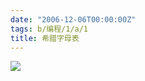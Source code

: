 ```yaml
---
date: "2006-12-06T00:00:00Z"
tags: b/编程/1/a/1
title: 希腊字母表
---
```


![](https://blog.du1ab.org/2006/R200901033.1878.4.png)

